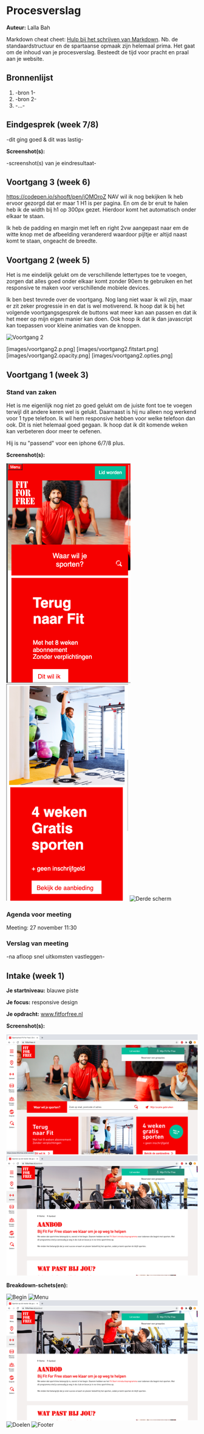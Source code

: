 # Procesverslag
**Auteur:** Lalla Bah

Markdown cheat cheet: [Hulp bij het schrijven van Markdown](https://github.com/adam-p/markdown-here/wiki/Markdown-Cheatsheet). Nb. de standaardstructuur en de spartaanse opmaak zijn helemaal prima. Het gaat om de inhoud van je procesverslag. Besteedt de tijd voor pracht en praal aan je website.



## Bronnenlijst
1. -bron 1-
2. -bron 2-
3. -...-



## Eindgesprek (week 7/8)

-dit ging goed & dit was lastig-

**Screenshot(s):**

-screenshot(s) van je eindresultaat-



## Voortgang 3 (week 6)

https://codepen.io/shooft/pen/jOMOroZ NAV wil ik nog bekijken
Ik heb ervoor gezorgd dat er maar 1 H1 is per pagina. En om de br eruit te halen heb ik de width bij h1 op 300px gezet. Hierdoor komt het automatisch onder elkaar te staan.

Ik heb de padding en margin met left en right 2vw aangepast naar em de witte knop met de afbeelding verandererd waardoor pijltje er altijd naast komt te staan, ongeacht de breedte.



## Voortgang 2 (week 5)

Het is me eindelijk gelukt om de verschillende lettertypes toe te voegen, zorgen dat alles goed onder elkaar komt zonder 90em te gebruiken en het responsive te maken voor verschillende mobiele devices.

Ik ben best tevrede over de voortgang. Nog lang niet waar ik wil zijn, maar er zit zeker progressie in en dat is wel motiverend. Ik hoop dat ik bij het volgende voortgangsgesprek de buttons wat meer kan aan passen en dat ik het meer op mijn eigen manier kan doen. Ook hoop ik dat ik dan javascript kan toepassen voor kleine animaties van de knoppen.

![Voortgang 2](images/voortgang2.home.png)

[images/voortgang2.p.png] [images/voortgang2.fitstart.png] [images/voortgang2.opacity.png] [images/voortgang2.opties.png]



## Voortgang 1 (week 3)

### Stand van zaken

Het is me eigenlijk nog niet zo goed gelukt om de juiste font toe te voegen terwijl dit andere keren wel is gelukt. Daarnaast is hij nu alleen nog werkend voor 1 type telefoon. Ik wil hem responsive hebben voor welke telefoon dan ook. Dit is niet helemaal goed gegaan. Ik hoop dat ik dit komende weken kan verbeteren door meer te oefenen. 

Hij is nu "passend" voor een iphone 6/7/8 plus.

**Screenshot(s):**

![Eerste scherm](images/scherm1.eigenontwerp.png "Scherm1")
![Tweede scherm](images/scherm2.eigenontwerp.png "Scherm2")
![Derde scherm](images/scherm3.eigenontwerp.png "Scherm3")

### Agenda voor meeting

Meeting: 27 november 11:30


### Verslag van meeting

-na afloop snel uitkomsten vastleggen-



## Intake (week 1)

**Je startniveau:** blauwe piste

**Je focus:** responsive design 

**Je opdracht:** www.fitforfree.nl

**Screenshot(s):**

![Home pagina](/images/fitforfree.home.png "home pagina")
![Aanbod pagina](images/fitforfree.aanbod.png "aanbod pagina")

**Breakdown-schets(en):**

![Begin](images/fitforfree.begin.png "Begin f4f")
![Menu](images/fitforfree.menu.png "Menu f4f")
![Aanbod](images/fitforfree.aanbod.png "Aanbod f4f")
![Doelen](images/fitforfree.doelen.png "Doelen f4f")
![Footer](images/fitforfree.footer.png "Footer f4f")